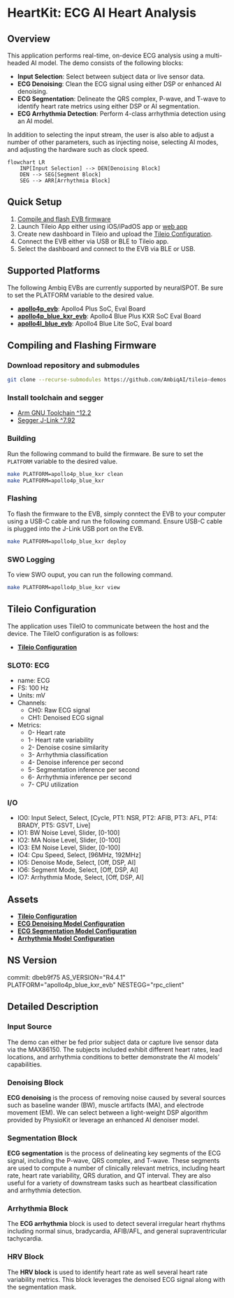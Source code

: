 # HeartKit: ECG AI Heart Analysis

## Overview

This application performs real-time, on-device ECG analysis using a multi-headed AI model. The demo consists of the following blocks:

* **Input Selection**: Select between subject data or live sensor data.
* **ECG Denoising**: Clean the ECG signal using either DSP or enhanced AI denoising.
* **ECG Segmentation**: Delineate the QRS complex, P-wave, and T-wave to identify heart rate metrics using either DSP or AI segmentation.
* **ECG Arrhythmia Detection**: Perform 4-class arrhythmia detection using an AI model.

In addition to selecting the input stream, the user is also able to adjust a number of other parameters, such as injecting noise, selecting AI modes, and adjusting the hardware such as clock speed.

```mermaid
flowchart LR
    INP[Input Selection] --> DEN[Denoising Block]
    DEN --> SEG[Segment Block]
    SEG --> ARR[Arrhythmia Block]
```

## Quick Setup

1. [Compile and flash EVB firmware](#compiling-and-flashing-firmware)
1. Launch Tileio App either using iOS/iPadOS app or [web app](https://ambiqai.github.io/tileio/)
1. Create new dashboard in Tileio and upload the [Tileio Configuration](./assets/hk-dashboard-config.json).
1. Connect the EVB either via USB or BLE to Tileio app.
1. Select the dashboard and connect to the EVB via BLE or USB.

## Supported Platforms

The following Ambiq EVBs are currently supported by neuralSPOT. Be sure to set the PLATFORM variable to the desired value.

* [__apollo4p_evb__](https://www.ambiq.top/en/apollo4-plus-soc-eval-board): Apollo4 Plus SoC, Eval Board
* [__apollo4p_blue_kxr_evb__](https://www.ambiq.top/en/apollo4-blue-plus-kxr-soc-eval-board): Apollo4 Blue Plus KXR SoC Eval Board
* [__apollo4l_blue_evb__](https://www.ambiq.top/en/apollo4-blue-lite-soc-eval-board): Apollo4 Blue Lite SoC, Eval board

## Compiling and Flashing Firmware

### Download repository and submodules

```bash
git clone --recurse-submodules https://github.com/AmbiqAI/tileio-demos.git
```

### Install toolchain and segger

* [Arm GNU Toolchain ^12.2](https://developer.arm.com/downloads/-/arm-gnu-toolchain-downloads)
* [Segger J-Link ^7.92](https://www.segger.com/downloads/jlink/)

### Building

Run the following command to build the firmware. Be sure to set the `PLATFORM` variable to the desired value.

```bash
make PLATFORM=apollo4p_blue_kxr clean
make PLATFORM=apollo4p_blue_kxr
```

### Flashing

To flash the firmware to the EVB, simply conntect the EVB to your computer using a USB-C cable and run the following command. Ensure USB-C cable is plugged into the J-Link USB port on the EVB.

```bash
make PLATFORM=apollo4p_blue_kxr deploy
```

### SWO Logging

To view SWO ouput, you can run the following command.

```bash
make PLATFORM=apollo4p_blue_kxr view
```

## Tileio Configuration

The application uses TileIO to communicate between the host and the device. The TileIO configuration is as follows:

* [**Tileio Configuration**](./assets/hk-dashboard-config.json)


### SLOT0: ECG

* name: ECG
* FS: 100 Hz
* Units: mV
* Channels:
  * CH0: Raw ECG signal
  * CH1: Denoised ECG signal
* Metrics:
  * 0- Heart rate
  * 1- Heart rate variability
  * 2- Denoise cosine similarity
  * 3- Arrhythmia classification
  * 4- Denoise inference per second
  * 5- Segmentation inference per second
  * 6- Arrhythmia inference per second
  * 7- CPU utilization

### I/O

* IO0: Input Select, Select, [Cycle, PT1: NSR, PT2: AFIB, PT3: AFL, PT4: BRADY, PT5: GSVT, Live]
* IO1: BW Noise Level, Slider, [0-100]
* IO2: MA Noise Level, Slider, [0-100]
* IO3: EM Noise Level, Slider, [0-100]
* IO4: Cpu Speed, Select, [96MHz, 192MHz]
* IO5: Denoise Mode, Select, [Off, DSP, AI]
* IO6: Segment Mode, Select, [Off, DSP, AI]
* IO7: Arrhythmia Mode, Select, [Off, DSP, AI]

## Assets

* [**Tileio Configuration**](./assets/hk-dashboard-config.json)
* [**ECG Denoising Model Configuration**](./assets/den-tcn-sm.json)
* [**ECG Segmentation Model Configuration**](./assets/seg-4-eff-sm.json)
* [**Arrhythmia Model Configuration**](./assets/arr-4-eff-sm.json)

## NS Version

commit: dbeb9f75
AS_VERSION="R4.4.1"
PLATFORM="apollo4p_blue_kxr_evb"
NESTEGG="rpc_client"

## Detailed Description

### Input Source

The demo can either be fed prior subject data or capture live sensor data via the MAX86150. The subjects included exhibit different heart rates, lead locations, and arrhythmia conditions to better demonstrate the AI models' capabilities.

### Denoising Block

__ECG denoising__ is the process of removing noise caused by several sources such as baseline wander (BW), muscle artifacts (MA), and electrode movement (EM). We can select between a light-weight DSP algorithm provided by PhysioKit or leverage an enhanced AI denoiser model.

### Segmentation Block

__ECG segmentation__ is the process of delineating key segments of the ECG signal, including the P-wave, QRS complex, and T-wave. These segments are used to compute a number of clinically relevant metrics, including heart rate, heart rate variability, QRS duration, and QT interval. They are also useful for a variety of downstream tasks such as heartbeat classification and arrhythmia detection.

### Arrhythmia Block

The __ECG arrhythmia__ block is used to detect several irregular heart rhythms including normal sinus, bradycardia, AFIB/AFL, and general supraventricular tachycardia.

### HRV Block

The __HRV block__ is used to identify heart rate as well several heart rate variability metrics. This block leverages the denoised ECG signal along with the segmentation mask.
